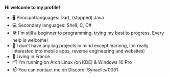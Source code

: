 **Hi welcome to my profile!**
- 🖥️ Principal languages: Dart, (stopped) Java
- 💻 Secondary languages: Shell, C, C#
- 🛠️ I'm still a beginner to programming, trying my best to progress. Every help is welcome!
- 💭 I don't have any big projects in mind except learning, I'm really interested into mobile apps, reverse engineering and websites!
- 🧭 Living in France
- 🗂️ I'm running on Arch Linux (on KDE) & Windows 10 Pro
- 📫 You can contact me on Discord: Synaelle#0001
